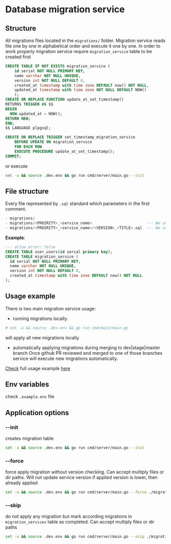 # Database migration service


## Structure
All migrations files located in the `migrations/` folder.
Migration service reads file one by one in alphabetical order and execute it one by one.
In order to work properly migration service require `migration_service` table to be created first
```sql
CREATE TABLE IF NOT EXISTS migration_service (
    id serial NOT NULL PRIMARY KEY,
    name varchar NOT NULL UNIQUE,
    version int NOT NULL DEFAULT 0,
    created_at timestamp with time zone DEFAULT now() NOT NULL,
    updated_at timestamp with time zone NOT NULL DEFAULT NOW()
    );
CREATE OR REPLACE FUNCTION update_at_set_timestamp()
RETURNS TRIGGER AS $$
BEGIN
  NEW.updated_at = NOW();
RETURN NEW;
END;
$$ LANGUAGE plpgsql;

CREATE OR REPLACE TRIGGER set_timestamp_migration_service
    BEFORE UPDATE ON migration_service
    FOR EACH ROW
    EXECUTE PROCEDURE update_at_set_timestamp();
COMMIT;
```
or execute 
```sh
set -a && source .dev.env && go run cmd/server/main.go --init
```


## File structure
Every file represented by `.sql` standard which parameters in the first comment.
```sql
- migrations/
- migrations/<PROIRITY>_<service_name>                        --- We set up priority and service name 
- migrations/<PROIRITY>_<service_name>/<VERSION>_<TITLE>.sql  --- We set up migration version and short description
```

__Example__:
```sql
--- allow_error: false 
CREATE TABLE user_users(id serial primary key);
CREATE TABLE migration_service (
  id serial NOT NULL PRIMARY KEY,
  name varchar NOT NULL UNIQUE,
  version int NOT NULL DEFAULT 0,
  created_at timestamp with time zone DEFAULT now() NOT NULL
);
```

## Usage example
There is two main migration service usage:
- running migrations locally.
```bash
# set -a && source .dev.env && go run cmd/main/main.go
```
will apply all new migrations locally
- automatically applying migrations during merging to dev|stage|master branch
Once github PR reviewed and merged to one of those branches service will execute new migrations automatically.

[Check](example/) full usage example [here](example/)


## Env variables
check `.example.env` file 

## Application options

### --init
creates migration table
```sh 
set -a && source .dev.env && go run cmd/server/main.go --init
```

### --force
force apply migration without version checking. Can accept multiply files or dir paths. Will not update service version if applied version is lower, then already applied
```sh 
set -a && source .dev.env && go run cmd/server/main.go --force ./migrations/01_user_user ./migrations/02_email_emails/02_add_id.sql
```

### --skip
do not apply any migration but mark according migrations in `migration_services` table as completed. Can accept multiply files or dir paths
```sh 
set -a && source .dev.env && go run cmd/server/main.go --skip ./migrations/01_user_user ./migrations/02_email_emails/02_add_id.sql
```

